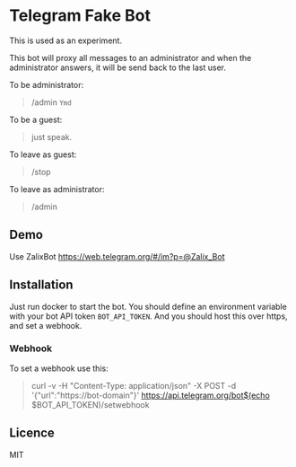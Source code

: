 # Telegram Fake Bot
 
This is used as an experiment.

This bot will proxy all messages to an administrator and when the administrator answers, it will be send back to the last user.

To be administrator:

 > /admin `Ymd`

To be a guest:
 
 > just speak. 

To leave as guest:
 
 > /stop
 
To leave as administrator:
  
 > /admin

## Demo
Use ZalixBot <https://web.telegram.org/#/im?p=@Zalix_Bot>

## Installation
Just run docker to start the bot. 
You should define an environment variable with your bot API token `BOT_API_TOKEN`.
And you should host this over https, and set a webhook.

### Webhook
To set a webhook use this:

> curl -v -H "Content-Type: application/json" -X POST -d '{"url":"https://bot-domain"}' https://api.telegram.org/bot$(echo $BOT_API_TOKEN)/setwebhook


## Licence
MIT

